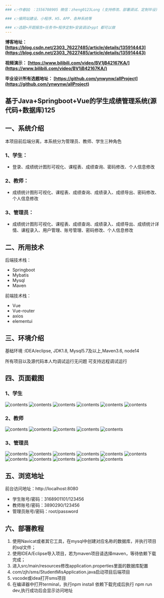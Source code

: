 ```yaml
---
### 👉作者QQ ：1556708905 微信：zheng0123Long (支持修改、部署调试、定制毕设)

### 👉接网站建设、小程序、H5、APP、各种系统等

### 👉选题+开题报告+任务书+程序定制+安装调试+ppt 都可以做
---
```


**博客地址：
[https://blog.csdn.net/2303_76227485/article/details/135914443](https://blog.csdn.net/2303_76227485/article/details/135914443)**

**视频演示：
[https://www.bilibili.com/video/BV1jB42167KA/](https://www.bilibili.com/video/BV1jB42167KA/)**

**毕业设计所有选题地址：
[https://github.com/ynwynw/allProject](https://github.com/ynwynw/allProject)**

## 基于Java+Springboot+Vue的学生成绩管理系统(源代码+数据库)125

## 一、系统介绍
本项目前后端分离，本系统分为管理员、教师、学生三种角色

### 1、学生：
- 登录、成绩统计图形可视化、课程表、成绩查询、密码修改、个人信息修改

### 2、教师：
- 成绩统计图形可视化、课程表、成绩查询、成绩录入、成绩导出、密码修改、个人信息修改

### 3、管理员：
- 成绩统计图形可视化、课程表、成绩查询、成绩录入、成绩导出、成绩统计详情、课程录入、用户管理、账号管理、密码修改、个人信息修改

## 二、所用技术

后端技术栈：

- Springboot
- Mybatis
- Mysql
- Maven

前端技术栈：

- Vue 
- Vue-router 
- axios 
- elementui

## 三、环境介绍

基础环境 :IDEA/eclipse, JDK1.8, Mysql5.7及以上,Maven3.6, node14

所有项目以及源代码本人均调试运行无问题 可支持远程调试运行

## 四、页面截图
### 1、学生
![contents](./picture/picture1.png)
![contents](./picture/picture2.png)
![contents](./picture/picture3.png)
![contents](./picture/picture4.png)
![contents](./picture/picture5.png)
![contents](./picture/picture6.png)
### 2、教师
![contents](./picture/picture7.png)
![contents](./picture/picture8.png)
![contents](./picture/picture9.png)
![contents](./picture/picture10.png)
![contents](./picture/picture11.png)
### 3、管理员
![contents](./picture/picture12.png)
![contents](./picture/picture13.png)
![contents](./picture/picture14.png)
![contents](./picture/picture15.png)
![contents](./picture/picture16.png)
![contents](./picture/picture17.png)
![contents](./picture/picture18.png)
![contents](./picture/picture19.png)
![contents](./picture/picture20.png)
![contents](./picture/picture21.png)
![contents](./picture/picture22.png)

## 五、浏览地址

前台访问地址：http://localhost:8080
- 学生账号/密码：3168901101/123456
- 教师账号/密码：3890290/123456
- 管理员账号/密码：root/password

## 六、部署教程
1. 使用Navicat或者其它工具，在mysql中创建对应名称的数据库，并执行项目的sql文件；
2. 使用IDEA/Eclipse导入项目，若为maven项目请选择maven，等待依赖下载完成；
3. 进入src/main/resources修改application.properties里面的数据库配置
4. com/zjh/sms/StudentMisApplication.java启动项目后端项目
5. vscode或idea打开sms项目
6. 在编译器中打开terminal，执行npm install 依赖下载完成后执行 npm run dev,执行成功后会显示访问地址

